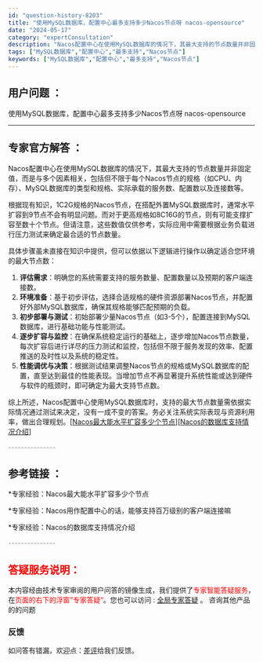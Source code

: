 ```yaml
---
id: "question-history-8203"
title: "使用MySQL数据库，配置中心最多支持多少Nacos节点呀 nacos-opensource"
date: "2024-05-17"
category: "expertConsultation"
description: "Nacos配置中心在使用MySQL数据库的情况下，其最大支持的节点数量并非固定值，而是与多个因素相关，包括但不限于每个Nacos节点的规格（如CPU、内存）、MySQL数据库的类型和规格、实际承载的服务数、配置数以及连接数等。根据现有知识，1C2G规格的Nacos节点，在搭配外置MySQL数据库时，"
tags: ["MySQL数据库","配置中心","最多支持","Nacos节点"]
keywords: ["MySQL数据库","配置中心","最多支持","Nacos节点"]
---
```


## 用户问题 ： 
 使用MySQL数据库，配置中心最多支持多少Nacos节点呀 nacos-opensource 

---------------
## 专家官方解答 ：

Nacos配置中心在使用MySQL数据库的情况下，其最大支持的节点数量并非固定值，而是与多个因素相关，包括但不限于每个Nacos节点的规格（如CPU、内存）、MySQL数据库的类型和规格、实际承载的服务数、配置数以及连接数等。

根据现有知识，1C2G规格的Nacos节点，在搭配外置MySQL数据库时，通常水平扩容到9节点不会有明显问题。而对于更高规格如8C16G的节点，则有可能支撑扩容至数十个节点。但请注意，这些数值仅供参考，实际应用中需要根据业务负载进行压力测试来确定最合适的节点数量。

具体步骤虽未直接在知识中提供，但可以依据以下逻辑进行操作以确定适合您环境的最大节点数：
1. **评估需求**：明确您的系统需要支持的服务数量、配置数量以及预期的客户端连接数。
2. **环境准备**：基于初步评估，选择合适规格的硬件资源部署Nacos节点，并配置好外部MySQL数据库，确保其规格能够匹配预期的负载。
3. **初步部署与测试**：初始部署少量Nacos节点（如3-5个），配置连接到MySQL数据库，进行基础功能与性能测试。
4. **逐步扩容与监控**：在确保系统稳定运行的基础上，逐步增加Nacos节点数量，每次扩容后进行详尽的压力测试和监控，包括但不限于服务发现的效率、配置推送的及时性以及系统的稳定性。
5. **性能调优与决策**：根据测试结果调整Nacos节点的规格或MySQL数据库的配置，直至达到最佳的性能表现。当增加节点不再显著提升系统性能或达到硬件与软件的瓶颈时，即可确定为最大支持节点数。

综上所述，Nacos配置中心使用MySQL数据库时，支持的最大节点数量需依据实际情况通过测试来决定，没有一成不变的答案。务必关注系统实际表现与资源利用率，做出合理规划。[[Nacos最大能水平扩容多少个节点](https://nacos.io/docs/latest/guide/admin/nacos2-config-benchmark/)][[Nacos的数据库支持情况介绍](https://github.com/nacos-group/nacos-plugin/tree/develop/nacos-datasource-plugin-ext)]


<font color="#949494">---------------</font> 


## 参考链接 ：

*专家经验：Nacos最大能水平扩容多少个节点 
 
 *专家经验：Nacos用作配置中心的话，能够支持百万级别的客户端连接嘛 
 
 *专家经验：Nacos的数据库支持情况介绍 


 <font color="#949494">---------------</font> 
 


## <font color="#FF0000">答疑服务说明：</font> 

本内容经由技术专家审阅的用户问答的镜像生成，我们提供了<font color="#FF0000">专家智能答疑服务</font>，在<font color="#FF0000">页面的右下的浮窗”专家答疑“</font>。您也可以访问 : [全局专家答疑](https://answer.opensource.alibaba.com/docs/intro) 。 咨询其他产品的的问题

### 反馈
如问答有错漏，欢迎点：[差评](https://ai.nacos.io/user/feedbackByEnhancerGradePOJOID?enhancerGradePOJOId=13561)给我们反馈。
